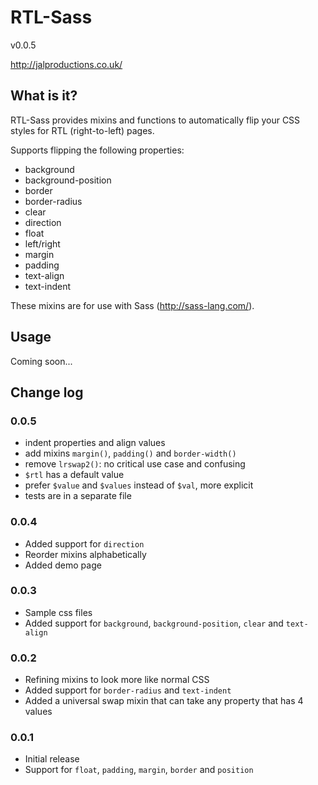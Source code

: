 RTL-Sass
========

v0.0.5

http://jalproductions.co.uk/

## What is it?

RTL-Sass provides mixins and functions to automatically flip your CSS styles for RTL (right-to-left) pages.

Supports flipping the following properties:

- background
- background-position
- border
- border-radius
- clear
- direction
- float
- left/right
- margin
- padding
- text-align
- text-indent

These mixins are for use with Sass (http://sass-lang.com/).

## Usage

Coming soon...

## Change log

### 0.0.5

- indent properties and align values
- add mixins `margin()`, `padding()` and `border-width()`
- remove `lrswap2()`: no critical use case and confusing
- `$rtl` has a default value
- prefer `$value` and `$values` instead of `$val`, more explicit
- tests are in a separate file

### 0.0.4

- Added support for `direction`
- Reorder mixins alphabetically
- Added demo page

### 0.0.3

- Sample css files
- Added support for `background`, `background-position`, `clear` and `text-align`

### 0.0.2

- Refining mixins to look more like normal CSS
- Added support for `border-radius` and `text-indent`
- Added a universal swap mixin that can take any property that has 4 values

### 0.0.1

- Initial release
- Support for `float`, `padding`, `margin`, `border` and `position`
